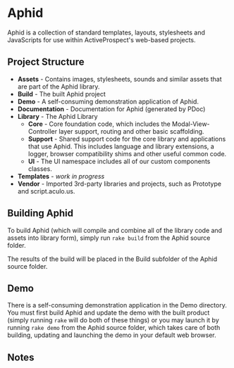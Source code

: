 # Aphid

Aphid is a collection of standard templates, layouts, stylesheets and
JavaScripts for use within ActiveProspect's web-based projects.

## Project Structure

  * **Assets** - Contains images, stylesheets, sounds and similar assets that
    are part of the Aphid library.
  * **Build** - The built Aphid project
  * **Demo** - A self-consuming demonstration application of Aphid.
  * **Documentation** - Documentation for Aphid (generated by PDoc)
  * **Library** - The Aphid Library
    * **Core** - Core foundation code, which includes the Modal-View-Controller
      layer support, routing and other basic scaffolding.
    * **Support** - Shared support code for the core library and applications
      that use Aphid. This includes language and library extensions, a logger,
      browser compatibility shims and other useful common code.
    * **UI** - The UI namespace includes all of our custom components classes.
  * **Templates** - *work in progress*
  * **Vendor** - Imported 3rd-party libraries and projects, such as Prototype
    and script.aculo.us.

## Building Aphid

To build Aphid (which will compile and combine all of the library code and
assets into library form), simply run `rake build` from the Aphid source
folder.

The results of the build will be placed in the Build subfolder of the Aphid
source folder.

## Demo

There is a self-consuming demonstration application in the Demo directory. You
must first build Aphid and update the demo with the built product (simply
running `rake` will do both of these things) or you may launch it by running
`rake demo` from the Aphid source folder, which takes care of both building,
updating and launching the demo in your default web browser.

## Notes

